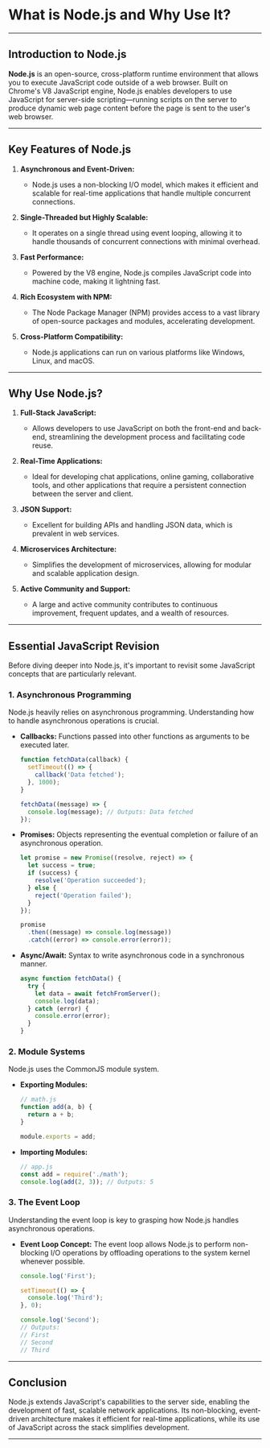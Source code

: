 # What is Node.js and Why Use It?

---

## **Introduction to Node.js**

**Node.js** is an open-source, cross-platform runtime environment that allows you to execute JavaScript code outside of a web browser. Built on Chrome's V8 JavaScript engine, Node.js enables developers to use JavaScript for server-side scripting—running scripts on the server to produce dynamic web page content before the page is sent to the user's web browser.

---

## **Key Features of Node.js**

1. **Asynchronous and Event-Driven:**
   - Node.js uses a non-blocking I/O model, which makes it efficient and scalable for real-time applications that handle multiple concurrent connections.

2. **Single-Threaded but Highly Scalable:**
   - It operates on a single thread using event looping, allowing it to handle thousands of concurrent connections with minimal overhead.

3. **Fast Performance:**
   - Powered by the V8 engine, Node.js compiles JavaScript code into machine code, making it lightning fast.

4. **Rich Ecosystem with NPM:**
   - The Node Package Manager (NPM) provides access to a vast library of open-source packages and modules, accelerating development.

5. **Cross-Platform Compatibility:**
   - Node.js applications can run on various platforms like Windows, Linux, and macOS.

---

## **Why Use Node.js?**

1. **Full-Stack JavaScript:**
   - Allows developers to use JavaScript on both the front-end and back-end, streamlining the development process and facilitating code reuse.

2. **Real-Time Applications:**
   - Ideal for developing chat applications, online gaming, collaborative tools, and other applications that require a persistent connection between the server and client.

3. **JSON Support:**
   - Excellent for building APIs and handling JSON data, which is prevalent in web services.

4. **Microservices Architecture:**
   - Simplifies the development of microservices, allowing for modular and scalable application design.

5. **Active Community and Support:**
   - A large and active community contributes to continuous improvement, frequent updates, and a wealth of resources.

---

## **Essential JavaScript Revision**

Before diving deeper into Node.js, it's important to revisit some JavaScript concepts that are particularly relevant.

### **1. Asynchronous Programming**

Node.js heavily relies on asynchronous programming. Understanding how to handle asynchronous operations is crucial.

- **Callbacks:**
  Functions passed into other functions as arguments to be executed later.

  ```javascript
  function fetchData(callback) {
    setTimeout(() => {
      callback('Data fetched');
    }, 1000);
  }

  fetchData((message) => {
    console.log(message); // Outputs: Data fetched
  });
  ```

- **Promises:**
  Objects representing the eventual completion or failure of an asynchronous operation.

  ```javascript
  let promise = new Promise((resolve, reject) => {
    let success = true;
    if (success) {
      resolve('Operation succeeded');
    } else {
      reject('Operation failed');
    }
  });

  promise
    .then((message) => console.log(message))
    .catch((error) => console.error(error));
  ```

- **Async/Await:**
  Syntax to write asynchronous code in a synchronous manner.

  ```javascript
  async function fetchData() {
    try {
      let data = await fetchFromServer();
      console.log(data);
    } catch (error) {
      console.error(error);
    }
  }
  ```

### **2. Module Systems**

Node.js uses the CommonJS module system.

- **Exporting Modules:**

  ```javascript
  // math.js
  function add(a, b) {
    return a + b;
  }

  module.exports = add;
  ```

- **Importing Modules:**

  ```javascript
  // app.js
  const add = require('./math');
  console.log(add(2, 3)); // Outputs: 5
  ```

### **3. The Event Loop**

Understanding the event loop is key to grasping how Node.js handles asynchronous operations.

- **Event Loop Concept:**
  The event loop allows Node.js to perform non-blocking I/O operations by offloading operations to the system kernel whenever possible.

  ```javascript
  console.log('First');

  setTimeout(() => {
    console.log('Third');
  }, 0);

  console.log('Second');
  // Outputs:
  // First
  // Second
  // Third
  ```

---

## **Conclusion**

Node.js extends JavaScript's capabilities to the server side, enabling the development of fast, scalable network applications. Its non-blocking, event-driven architecture makes it efficient for real-time applications, while its use of JavaScript across the stack simplifies development.

---

